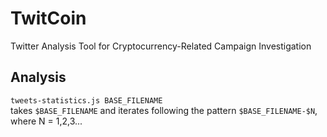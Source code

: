 # TwitCoin
Twitter Analysis Tool for Cryptocurrency-Related Campaign Investigation

## Analysis
`tweets-statistics.js BASE_FILENAME`  
takes `$BASE_FILENAME` and iterates following the pattern `$BASE_FILENAME-$N`, where N = 1,2,3...

